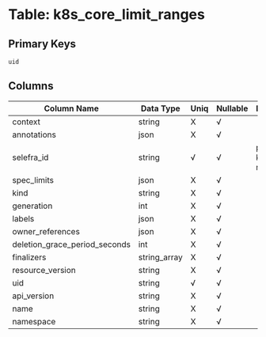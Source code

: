 # Table: k8s_core_limit_ranges

## Primary Keys 

```
uid
```


## Columns 

|  Column Name   |  Data Type  | Uniq | Nullable | Description | 
|  ----  | ----  | ----  | ----  | ---- | 
| context | string | X | √ |  | 
| annotations | json | X | √ |  | 
| selefra_id | string | √ | √ | primary keys value md5 | 
| spec_limits | json | X | √ |  | 
| kind | string | X | √ |  | 
| generation | int | X | √ |  | 
| labels | json | X | √ |  | 
| owner_references | json | X | √ |  | 
| deletion_grace_period_seconds | int | X | √ |  | 
| finalizers | string_array | X | √ |  | 
| resource_version | string | X | √ |  | 
| uid | string | √ | √ |  | 
| api_version | string | X | √ |  | 
| name | string | X | √ |  | 
| namespace | string | X | √ |  | 


